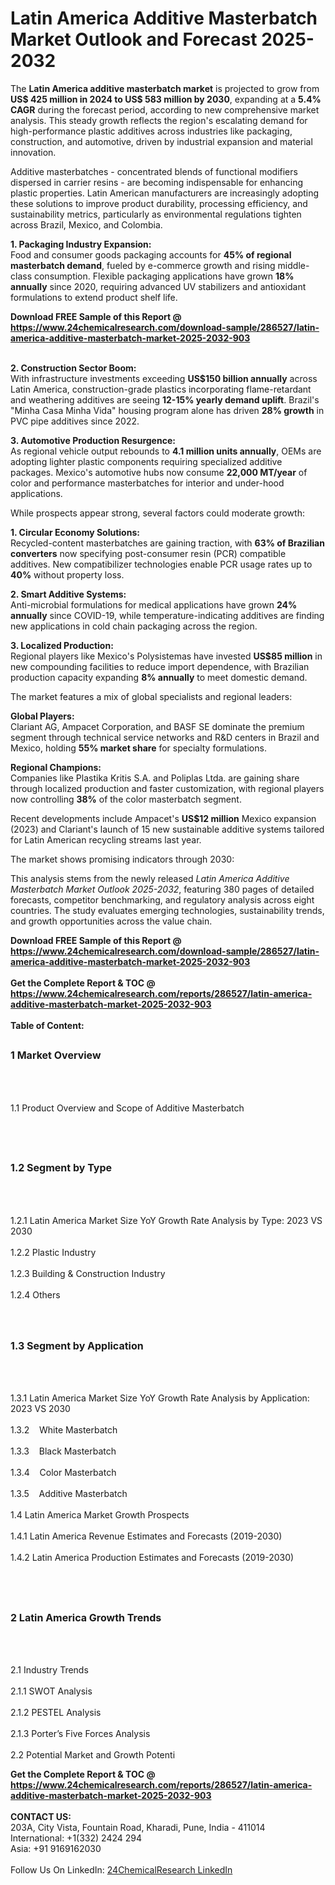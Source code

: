 <h1>Latin America Additive Masterbatch Market Outlook and Forecast 2025-2032</h1><p>The <strong>Latin America additive masterbatch market</strong> is projected to grow from <strong>US$ 425 million in 2024 to US$ 583 million by 2030</strong>, expanding at a <strong>5.4% CAGR</strong> during the forecast period, according to new comprehensive market analysis. This steady growth reflects the region's escalating demand for high-performance plastic additives across industries like packaging, construction, and automotive, driven by industrial expansion and material innovation.</p><p>Additive masterbatches - concentrated blends of functional modifiers dispersed in carrier resins - are becoming indispensable for enhancing plastic properties. Latin American manufacturers are increasingly adopting these solutions to improve product durability, processing efficiency, and sustainability metrics, particularly as environmental regulations tighten across Brazil, Mexico, and Colombia.</p><p><strong>1. Packaging Industry Expansion:</strong><br>
Food and consumer goods packaging accounts for <strong>45% of regional masterbatch demand</strong>, fueled by e-commerce growth and rising middle-class consumption. Flexible packaging applications have grown <strong>18% annually</strong> since 2020, requiring advanced UV stabilizers and antioxidant formulations to extend product shelf life.</p><div><b>Download FREE Sample of this Report @ 
            <a href="https://www.24chemicalresearch.com/download-sample/286527/latin-america-additive-masterbatch-market-2025-2032-903">
            https://www.24chemicalresearch.com/download-sample/286527/latin-america-additive-masterbatch-market-2025-2032-903</a></b></div><br><p><strong>2. Construction Sector Boom:</strong><br>
With infrastructure investments exceeding <strong>US$150 billion annually</strong> across Latin America, construction-grade plastics incorporating flame-retardant and weathering additives are seeing <strong>12-15% yearly demand uplift</strong>. Brazil's "Minha Casa Minha Vida" housing program alone has driven <strong>28% growth</strong> in PVC pipe additives since 2022.</p><p><strong>3. Automotive Production Resurgence:</strong><br>
As regional vehicle output rebounds to <strong>4.1 million units annually</strong>, OEMs are adopting lighter plastic components requiring specialized additive packages. Mexico's automotive hubs now consume <strong>22,000 MT/year</strong> of color and performance masterbatches for interior and under-hood applications.</p><p>While prospects appear strong, several factors could moderate growth:</p><p><strong>1. Circular Economy Solutions:</strong><br>
Recycled-content masterbatches are gaining traction, with <strong>63% of Brazilian converters</strong> now specifying post-consumer resin (PCR) compatible additives. New compatibilizer technologies enable PCR usage rates up to <strong>40%</strong> without property loss.</p><p><strong>2. Smart Additive Systems:</strong><br>
Anti-microbial formulations for medical applications have grown <strong>24% annually</strong> since COVID-19, while temperature-indicating additives are finding new applications in cold chain packaging across the region.</p><p><strong>3. Localized Production:</strong><br>
Regional players like Mexico's Polysistemas have invested <strong>US$85 million</strong> in new compounding facilities to reduce import dependence, with Brazilian production capacity expanding <strong>8% annually</strong> to meet domestic demand.</p><p>The market features a mix of global specialists and regional leaders:</p><p><strong>Global Players:</strong><br>
Clariant AG, Ampacet Corporation, and BASF SE dominate the premium segment through technical service networks and R&amp;D centers in Brazil and Mexico, holding <strong>55% market share</strong> for specialty formulations.</p><p><strong>Regional Champions:</strong><br>
Companies like Plastika Kritis S.A. and Poliplas Ltda. are gaining share through localized production and faster customization, with regional players now controlling <strong>38%</strong> of the color masterbatch segment.</p><p>Recent developments include Ampacet's <strong>US$12 million</strong> Mexico expansion (2023) and Clariant's launch of 15 new sustainable additive systems tailored for Latin American recycling streams last year.</p><p>The market shows promising indicators through 2030:</p><p>This analysis stems from the newly released <em>Latin America Additive Masterbatch Market Outlook 2025-2032</em>, featuring 380 pages of detailed forecasts, competitor benchmarking, and regulatory analysis across eight countries. The study evaluates emerging technologies, sustainability trends, and growth opportunities across the value chain.</p><div><b>Download FREE Sample of this Report @ 
            <a href="https://www.24chemicalresearch.com/download-sample/286527/latin-america-additive-masterbatch-market-2025-2032-903">
            https://www.24chemicalresearch.com/download-sample/286527/latin-america-additive-masterbatch-market-2025-2032-903</a></b></div><br><div><b>Get the Complete Report & TOC @ 
            <a href="https://www.24chemicalresearch.com/reports/286527/latin-america-additive-masterbatch-market-2025-2032-903">
            https://www.24chemicalresearch.com/reports/286527/latin-america-additive-masterbatch-market-2025-2032-903</a></b></div><br>
            <b>Table of Content:</b><p><h2><span style="font-size:16px"><strong>1 Market Overview&nbsp;&nbsp; &nbsp;</strong></span></h2><br />
<br />
<p>1.1 Product Overview and Scope of Additive Masterbatch&nbsp;</p><br />
<br />
<h2><strong><span style="font-size:16px">1.2 Segment by Type&nbsp;&nbsp; &nbsp;</span></strong></h2><br />
<br />
<p>1.2.1 Latin America Market Size YoY Growth Rate Analysis by Type: 2023 VS 2030&nbsp;&nbsp; &nbsp;<br /><br />
1.2.2 Plastic Industry&nbsp;&nbsp; &nbsp;<br /><br />
1.2.3 Building & Construction Industry<br /><br />
1.2.4 Others<br /><br />
<br />
<h2><span style="font-size:16px"><strong>1.3 Segment by Application&nbsp;&nbsp;</strong></span></h2><br />
<br />
<p>1.3.1 Latin America Market Size YoY Growth Rate Analysis by Application: 2023 VS 2030&nbsp;&nbsp; &nbsp;<br /><br />
1.3.2&nbsp;&nbsp; &nbsp;White Masterbatch<br /><br />
1.3.3&nbsp;&nbsp; &nbsp;Black Masterbatch<br /><br />
1.3.4&nbsp;&nbsp; &nbsp;Color Masterbatch<br /><br />
1.3.5&nbsp;&nbsp; &nbsp;Additive Masterbatch<br /><br />
1.4 Latin America Market Growth Prospects&nbsp;&nbsp; &nbsp;<br /><br />
1.4.1 Latin America Revenue Estimates and Forecasts (2019-2030)&nbsp;&nbsp; &nbsp;<br /><br />
1.4.2 Latin America Production Estimates and Forecasts (2019-2030)&nbsp;&nbsp;</p><br />
<br />
<h2><span style="font-size:16px"><strong>2 Latin America Growth Trends&nbsp;&nbsp; &nbsp;</strong></span></h2><br />
<br />
<p>2.1 Industry Trends&nbsp;&nbsp; &nbsp;<br /><br />
2.1.1 SWOT Analysis&nbsp;&nbsp; &nbsp;<br /><br />
2.1.2 PESTEL Analysis&nbsp;&nbsp; &nbsp;<br /><br />
2.1.3 Porter&rsquo;s Five Forces Analysis&nbsp;&nbsp; &nbsp;<br /><br />
2.2 Potential Market and Growth Potenti</p><div><b>Get the Complete Report & TOC @ 
            <a href="https://www.24chemicalresearch.com/reports/286527/latin-america-additive-masterbatch-market-2025-2032-903">
            https://www.24chemicalresearch.com/reports/286527/latin-america-additive-masterbatch-market-2025-2032-903</a></b></div><br><b>CONTACT US:</b><br>
            203A, City Vista, Fountain Road, Kharadi, Pune, India - 411014<br>
            International: +1(332) 2424 294<br>
            Asia: +91 9169162030 <br><br>
            Follow Us On LinkedIn: <a href="https://www.linkedin.com/company/24chemicalresearch/">24ChemicalResearch LinkedIn</a>